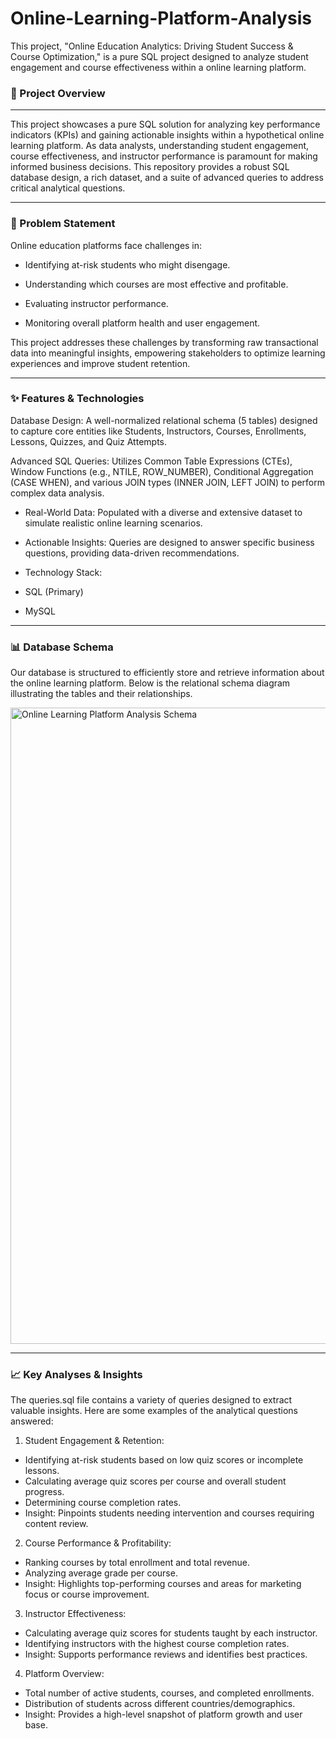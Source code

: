# Online-Learning-Platform-Analysis
This project, "Online Education Analytics: Driving Student Success &amp; Course Optimization," is a pure SQL project designed to analyze student engagement and course effectiveness within a online learning platform.

### 🚀 Project Overview ##
---
This project showcases a pure SQL solution for analyzing key performance indicators (KPIs) and gaining actionable insights within a hypothetical online learning platform. As data analysts, understanding student engagement, course effectiveness, and instructor performance is paramount for making informed business decisions. This repository provides a robust SQL database design, a rich dataset, and a suite of advanced queries to address critical analytical questions.

---

### 🎯 Problem Statement
Online education platforms face challenges in:

- Identifying at-risk students who might disengage.

- Understanding which courses are most effective and profitable.

- Evaluating instructor performance.

- Monitoring overall platform health and user engagement.

This project addresses these challenges by transforming raw transactional data into meaningful insights, empowering stakeholders to optimize learning experiences and improve student retention.

---
### ✨ Features & Technologies
Database Design: A well-normalized relational schema (5 tables) designed to capture core entities like Students, Instructors, Courses, Enrollments, Lessons, Quizzes, and Quiz Attempts.

Advanced SQL Queries: Utilizes Common Table Expressions (CTEs), Window Functions (e.g., NTILE, ROW_NUMBER), Conditional Aggregation (CASE WHEN), and various JOIN types (INNER JOIN, LEFT JOIN) to perform complex data analysis.

- Real-World Data: Populated with a diverse and extensive dataset to simulate realistic online learning scenarios.

- Actionable Insights: Queries are designed to answer specific business questions, providing data-driven recommendations.

- Technology Stack:

- SQL (Primary)

- MySQL

---

### 📊 Database Schema

Our database is structured to efficiently store and retrieve information about the online learning platform. Below is the relational schema diagram illustrating the tables and their relationships.

<img width="1448" height="1018" alt="Online Learning Platform Analysis Schema" src="https://github.com/user-attachments/assets/5a3c632e-a4c1-422f-bace-9d6946464874" />

---

### 📈 Key Analyses & Insights

The queries.sql file contains a variety of queries designed to extract valuable insights. Here are some examples of the analytical questions answered:

1. Student Engagement & Retention:

- Identifying at-risk students based on low quiz scores or incomplete lessons.
- Calculating average quiz scores per course and overall student progress.
- Determining course completion rates.
- Insight: Pinpoints students needing intervention and courses requiring content review.

2. Course Performance & Profitability:

- Ranking courses by total enrollment and total revenue.
- Analyzing average grade per course.
- Insight: Highlights top-performing courses and areas for marketing focus or course improvement.

3. Instructor Effectiveness:

- Calculating average quiz scores for students taught by each instructor.
- Identifying instructors with the highest course completion rates.
- Insight: Supports performance reviews and identifies best practices.

4. Platform Overview:

- Total number of active students, courses, and completed enrollments.
- Distribution of students across different countries/demographics.
- Insight: Provides a high-level snapshot of platform growth and user base.
